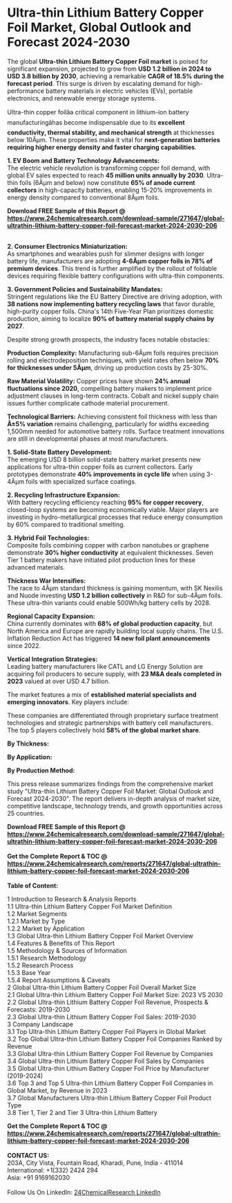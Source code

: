 <h1>Ultra-thin Lithium Battery Copper Foil Market, Global Outlook and Forecast 2024-2030</h1><p>The global <strong>Ultra-thin Lithium Battery Copper Foil market</strong> is poised for significant expansion, projected to grow from <strong>USD 1.2 billion in 2024 to USD 3.8 billion by 2030</strong>, achieving a remarkable <strong>CAGR of 18.5% during the forecast period</strong>. This surge is driven by escalating demand for high-performance battery materials in electric vehicles (EVs), portable electronics, and renewable energy storage systems.</p><p>Ultra-thin copper foilâa critical component in lithium-ion battery manufacturingâhas become indispensable due to its <strong>excellent conductivity, thermal stability, and mechanical strength</strong> at thicknesses below 10Âµm. These properties make it vital for <strong>next-generation batteries requiring higher energy density and faster charging capabilities</strong>.</p><p><strong>1. EV Boom and Battery Technology Advancements:</strong><br>
The electric vehicle revolution is transforming copper foil demand, with global EV sales expected to reach <strong>45 million units annually by 2030</strong>. Ultra-thin foils (6Âµm and below) now constitute <strong>65% of anode current collectors</strong> in high-capacity batteries, enabling 15-20% improvements in energy density compared to conventional 8Âµm foils.</p><div><b>Download FREE Sample of this Report @ 
            <a href="https://www.24chemicalresearch.com/download-sample/271647/global-ultrathin-lithium-battery-copper-foil-forecast-market-2024-2030-206">
            https://www.24chemicalresearch.com/download-sample/271647/global-ultrathin-lithium-battery-copper-foil-forecast-market-2024-2030-206</a></b></div><br><p><strong>2. Consumer Electronics Miniaturization:</strong><br>
As smartphones and wearables push for slimmer designs with longer battery life, manufacturers are adopting <strong>4-6Âµm copper foils in 78% of premium devices</strong>. This trend is further amplified by the rollout of foldable devices requiring flexible battery configurations with ultra-thin components.</p><p><strong>3. Government Policies and Sustainability Mandates:</strong><br>
Stringent regulations like the EU Battery Directive are driving adoption, with <strong>38 nations now implementing battery recycling laws</strong> that favor durable, high-purity copper foils. China's 14th Five-Year Plan prioritizes domestic production, aiming to localize <strong>90% of battery material supply chains by 2027</strong>.</p><p>Despite strong growth prospects, the industry faces notable obstacles:</p><p><strong>Production Complexity:</strong> Manufacturing sub-6Âµm foils requires precision rolling and electrodeposition techniques, with yield rates often below <strong>70% for thicknesses under 5Âµm</strong>, driving up production costs by 25-30%.</p><p><strong>Raw Material Volatility:</strong> Copper prices have shown <strong>24% annual fluctuations since 2020</strong>, compelling battery makers to implement price adjustment clauses in long-term contracts. Cobalt and nickel supply chain issues further complicate cathode material procurement.</p><p><strong>Technological Barriers:</strong> Achieving consistent foil thickness with less than <strong>Â±5% variation</strong> remains challenging, particularly for widths exceeding 1,500mm needed for automotive battery rolls. Surface treatment innovations are still in developmental phases at most manufacturers.</p><p><strong>1. Solid-State Battery Development:</strong><br>
The emerging USD 8 billion solid-state battery market presents new applications for ultra-thin copper foils as current collectors. Early prototypes demonstrate <strong>40% improvements in cycle life</strong> when using 3-4Âµm foils with specialized surface coatings.</p><p><strong>2. Recycling Infrastructure Expansion:</strong><br>
With battery recycling efficiency reaching <strong>95% for copper recovery</strong>, closed-loop systems are becoming economically viable. Major players are investing in hydro-metallurgical processes that reduce energy consumption by 60% compared to traditional smelting.</p><p><strong>3. Hybrid Foil Technologies:</strong><br>
Composite foils combining copper with carbon nanotubes or graphene demonstrate <strong>30% higher conductivity</strong> at equivalent thicknesses. Seven Tier 1 battery makers have initiated pilot production lines for these advanced materials.</p><p><strong>Thickness War Intensifies:</strong><br>
	The race to 4Âµm standard thickness is gaining momentum, with SK Nexilis and Nuode investing <strong>USD 1.2 billion collectively</strong> in R&amp;D for sub-4Âµm foils. These ultra-thin variants could enable 500Wh/kg battery cells by 2028.</p><p><strong>Regional Capacity Expansion:</strong><br>
	China currently dominates with <strong>68% of global production capacity</strong>, but North America and Europe are rapidly building local supply chains. The U.S. Inflation Reduction Act has triggered <strong>14 new foil plant announcements</strong> since 2022.</p><p><strong>Vertical Integration Strategies:</strong><br>
	Leading battery manufacturers like CATL and LG Energy Solution are acquiring foil producers to secure supply, with <strong>23 M&amp;A deals completed in 2023</strong> valued at over USD 4.7 billion.</p><p>The market features a mix of <strong>established material specialists and emerging innovators</strong>. Key players include:</p><p>These companies are differentiated through proprietary surface treatment technologies and strategic partnerships with battery cell manufacturers. The top 5 players collectively hold <strong>58% of the global market share</strong>.</p><p><strong>By Thickness:</strong></p><p><strong>By Application:</strong></p><p><strong>By Production Method:</strong></p><p>This press release summarizes findings from the comprehensive market study "Ultra-thin Lithium Battery Copper Foil Market: Global Outlook and Forecast 2024-2030". The report delivers in-depth analysis of market size, competitive landscape, technology trends, and growth opportunities across 25 countries.</p><div><b>Download FREE Sample of this Report @ 
            <a href="https://www.24chemicalresearch.com/download-sample/271647/global-ultrathin-lithium-battery-copper-foil-forecast-market-2024-2030-206">
            https://www.24chemicalresearch.com/download-sample/271647/global-ultrathin-lithium-battery-copper-foil-forecast-market-2024-2030-206</a></b></div><br><div><b>Get the Complete Report & TOC @ 
            <a href="https://www.24chemicalresearch.com/reports/271647/global-ultrathin-lithium-battery-copper-foil-forecast-market-2024-2030-206">
            https://www.24chemicalresearch.com/reports/271647/global-ultrathin-lithium-battery-copper-foil-forecast-market-2024-2030-206</a></b></div><br>
            <b>Table of Content:</b><p>1 Introduction to Research & Analysis Reports<br />
    1.1 Ultra-thin Lithium Battery Copper Foil Market Definition<br />
    1.2 Market Segments<br />
        1.2.1 Market by Type<br />
        1.2.2 Market by Application<br />
    1.3 Global Ultra-thin Lithium Battery Copper Foil Market Overview<br />
    1.4 Features & Benefits of This Report<br />
    1.5 Methodology & Sources of Information<br />
        1.5.1 Research Methodology<br />
        1.5.2 Research Process<br />
        1.5.3 Base Year<br />
        1.5.4 Report Assumptions & Caveats<br />
2 Global Ultra-thin Lithium Battery Copper Foil Overall Market Size<br />
    2.1 Global Ultra-thin Lithium Battery Copper Foil Market Size: 2023 VS 2030<br />
    2.2 Global Ultra-thin Lithium Battery Copper Foil Revenue, Prospects & Forecasts: 2019-2030<br />
    2.3 Global Ultra-thin Lithium Battery Copper Foil Sales: 2019-2030<br />
3 Company Landscape<br />
    3.1 Top Ultra-thin Lithium Battery Copper Foil Players in Global Market<br />
    3.2 Top Global Ultra-thin Lithium Battery Copper Foil Companies Ranked by Revenue<br />
    3.3 Global Ultra-thin Lithium Battery Copper Foil Revenue by Companies<br />
    3.4 Global Ultra-thin Lithium Battery Copper Foil Sales by Companies<br />
    3.5 Global Ultra-thin Lithium Battery Copper Foil Price by Manufacturer (2019-2024)<br />
    3.6 Top 3 and Top 5 Ultra-thin Lithium Battery Copper Foil Companies in Global Market, by Revenue in 2023<br />
    3.7 Global Manufacturers Ultra-thin Lithium Battery Copper Foil Product Type<br />
    3.8 Tier 1, Tier 2 and Tier 3 Ultra-thin Lithium Battery </p><div><b>Get the Complete Report & TOC @ 
            <a href="https://www.24chemicalresearch.com/reports/271647/global-ultrathin-lithium-battery-copper-foil-forecast-market-2024-2030-206">
            https://www.24chemicalresearch.com/reports/271647/global-ultrathin-lithium-battery-copper-foil-forecast-market-2024-2030-206</a></b></div><br><b>CONTACT US:</b><br>
            203A, City Vista, Fountain Road, Kharadi, Pune, India - 411014<br>
            International: +1(332) 2424 294<br>
            Asia: +91 9169162030 <br><br>
            Follow Us On LinkedIn: <a href="https://www.linkedin.com/company/24chemicalresearch/">24ChemicalResearch LinkedIn</a>